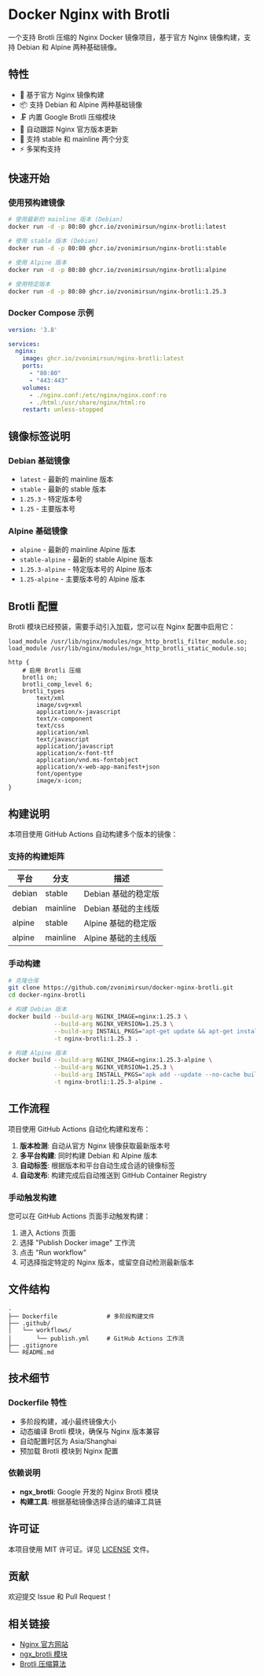 # Docker Nginx with Brotli

一个支持 Brotli 压缩的 Nginx Docker 镜像项目，基于官方 Nginx 镜像构建，支持 Debian 和 Alpine 两种基础镜像。

## 特性

- 🚀 基于官方 Nginx 镜像构建
- 📦 支持 Debian 和 Alpine 两种基础镜像
- 🗜️ 内置 Google Brotli 压缩模块
- 🔄 自动跟踪 Nginx 官方版本更新
- 🎯 支持 stable 和 mainline 两个分支
- ⚡ 多架构支持

## 快速开始

### 使用预构建镜像

```bash
# 使用最新的 mainline 版本 (Debian)
docker run -d -p 80:80 ghcr.io/zvonimirsun/nginx-brotli:latest

# 使用 stable 版本 (Debian)
docker run -d -p 80:80 ghcr.io/zvonimirsun/nginx-brotli:stable

# 使用 Alpine 版本
docker run -d -p 80:80 ghcr.io/zvonimirsun/nginx-brotli:alpine

# 使用特定版本
docker run -d -p 80:80 ghcr.io/zvonimirsun/nginx-brotli:1.25.3
```

### Docker Compose 示例

```yaml
version: '3.8'

services:
  nginx:
    image: ghcr.io/zvonimirsun/nginx-brotli:latest
    ports:
      - "80:80"
      - "443:443"
    volumes:
      - ./nginx.conf:/etc/nginx/nginx.conf:ro
      - ./html:/usr/share/nginx/html:ro
    restart: unless-stopped
```

## 镜像标签说明

### Debian 基础镜像
- `latest` - 最新的 mainline 版本
- `stable` - 最新的 stable 版本
- `1.25.3` - 特定版本号
- `1.25` - 主要版本号

### Alpine 基础镜像
- `alpine` - 最新的 mainline Alpine 版本
- `stable-alpine` - 最新的 stable Alpine 版本
- `1.25.3-alpine` - 特定版本号的 Alpine 版本
- `1.25-alpine` - 主要版本号的 Alpine 版本

## Brotli 配置

Brotli 模块已经预装，需要手动引入加载，您可以在 Nginx 配置中启用它：

```nginx
load_module /usr/lib/nginx/modules/ngx_http_brotli_filter_module.so;
load_module /usr/lib/nginx/modules/ngx_http_brotli_static_module.so;

http {
    # 启用 Brotli 压缩
    brotli on;
    brotli_comp_level 6;
    brotli_types
        text/xml
        image/svg+xml
        application/x-javascript
        text/x-component
        text/css
        application/xml
        text/javascript
        application/javascript
        application/x-font-ttf
        application/vnd.ms-fontobject
        application/x-web-app-manifest+json
        font/opentype
        image/x-icon;
}
```

## 构建说明

本项目使用 GitHub Actions 自动构建多个版本的镜像：

### 支持的构建矩阵

| 平台 | 分支 | 描述 |
|------|------|------|
| debian | stable | Debian 基础的稳定版 |
| debian | mainline | Debian 基础的主线版 |
| alpine | stable | Alpine 基础的稳定版 |
| alpine | mainline | Alpine 基础的主线版 |

### 手动构建

```bash
# 克隆仓库
git clone https://github.com/zvonimirsun/docker-nginx-brotli.git
cd docker-nginx-brotli

# 构建 Debian 版本
docker build --build-arg NGINX_IMAGE=nginx:1.25.3 \
             --build-arg NGINX_VERSION=1.25.3 \
             --build-arg INSTALL_PKGS="apt-get update && apt-get install -y --no-install-recommends build-essential git libpcre3-dev libssl-dev zlib1g-dev libbrotli-dev wget" \
             -t nginx-brotli:1.25.3 .

# 构建 Alpine 版本
docker build --build-arg NGINX_IMAGE=nginx:1.25.3-alpine \
             --build-arg NGINX_VERSION=1.25.3 \
             --build-arg INSTALL_PKGS="apk add --update --no-cache build-base git pcre-dev openssl-dev zlib-dev linux-headers brotli-dev" \
             -t nginx-brotli:1.25.3-alpine .
```

## 工作流程

项目使用 GitHub Actions 自动化构建和发布：

1. **版本检测**: 自动从官方 Nginx 镜像获取最新版本号
2. **多平台构建**: 同时构建 Debian 和 Alpine 版本
3. **自动标签**: 根据版本和平台自动生成合适的镜像标签
4. **自动发布**: 构建完成后自动推送到 GitHub Container Registry

### 手动触发构建

您可以在 GitHub Actions 页面手动触发构建：

1. 进入 Actions 页面
2. 选择 "Publish Docker image" 工作流
3. 点击 "Run workflow"
4. 可选择指定特定的 Nginx 版本，或留空自动检测最新版本

## 文件结构

```
.
├── Dockerfile              # 多阶段构建文件
├── .github/
│   └── workflows/
│       └── publish.yml     # GitHub Actions 工作流
├── .gitignore
└── README.md
```

## 技术细节

### Dockerfile 特性
- 多阶段构建，减小最终镜像大小
- 动态编译 Brotli 模块，确保与 Nginx 版本兼容
- 自动配置时区为 Asia/Shanghai
- 预加载 Brotli 模块到 Nginx 配置

### 依赖说明
- **ngx_brotli**: Google 开发的 Nginx Brotli 模块
- **构建工具**: 根据基础镜像选择合适的编译工具链

## 许可证

本项目使用 MIT 许可证。详见 [LICENSE](LICENSE) 文件。

## 贡献

欢迎提交 Issue 和 Pull Request！

## 相关链接

- [Nginx 官方网站](https://nginx.org/)
- [ngx_brotli 模块](https://github.com/google/ngx_brotli)
- [Brotli 压缩算法](https://github.com/google/brotli)
